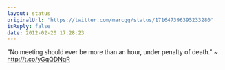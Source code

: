 ```yaml
---
layout: status
originalUrl: 'https://twitter.com/marcgg/status/171647396395233280'
isReply: false
date: 2012-02-20 17:28:23
---
```


"No meeting should ever be more than an hour, under penalty of death." ~ http://t.co/yGqQDNqR
